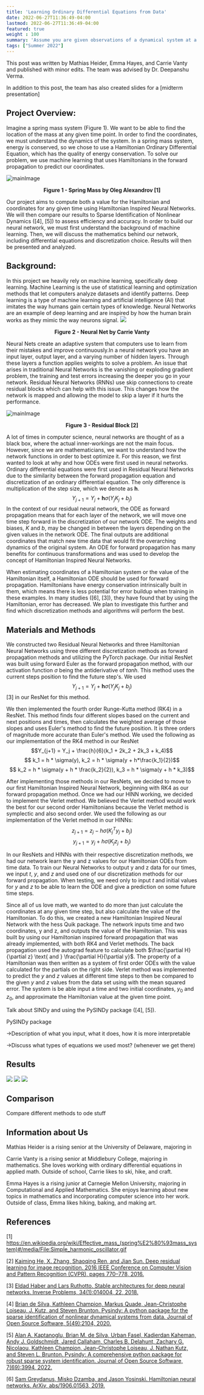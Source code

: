 ```yaml
---
title: 'Learning Ordinary Differential Equations from Data'
date: 2022-06-27T11:36:49-04:00
lastmod: 2022-06-27T11:36:49-04:00
featured: true
weight : 100
summary: 'Assume you are given observations of a dynamical system at a few time points and want to learn its underlying ODE. Problems like this are abundant in scientific applications and there are several machine learning approaches to this problem. One approach with soaring popularity is called Neural ODEs, that is, ODEs whose dynamics are trainable neural networks, which makes them very flexible. Another approach that does not rely on neural networks and thus can yield a more interpretable result is called sparse identification of nonlinear dynamics (SINDy). The goal of this project is to compare the advantages and disadvantages of both of these (and perhaps other) approaches experimentally and mathematically. One particular aspect we will investigate is how ODE properties like stability and stiffness impact the effectiveness of the learning process.'
tags: ["Summer 2022"]
---
```

<!--more-->
<!-- --- -->
<!-- # Emory REU Learn ODE:   -->

<!--Starting new section-->
<!-- --- -->

This post was written by Mathias Heider, Emma Hayes, and Carrie Vanty and published with minor edits. The team was advised by Dr. Deepanshu Verma.

In addition to this post, the team has also created slides for a [midterm presentation]



## Project Overview: 
Imagine a spring mass system (Figure 1). We want to be able to find the location of the mass at any given time point. In order to find the coordinates, we must understand the dynamics of the system. In a spring mass system, energy is conserved, so we chose to use a Hamiltonian Ordinary Differential Equation, which has the quality of energy conservation. To solve our problem, we use machine learning that uses Hamiltonians in the forward propagation to predict our coordinates.

![mainImage](images/Simple_harmonic_oscillator.gif "Figure 1")
<figcaption align = "center"><b>Figure 1 - Spring Mass by Oleg Alexandrov [1]</b></figcaption>

Our project aims to compute both a value for the Hamiltonian and coordinates for any given time using Hamiltonian Inspired Neural Networks. We will then compare our results to Sparse Identification of Nonlinear Dynamics ([4], [5]) to assess efficiency and accuracy. In order to build our neural network, we must first understand the background of machine learning. Then, we will discuss the mathematics behind our network, including differential equations and discretization choice. Results will then be presented and analyzed.



## Background: 
In this project we heavily rely on machine learning, specifically deep learning. Machine Learning is the use of statistical learning and optimization methods that let computers analyze datasets and identify patterns. Deep learning is a type of machine learning and artificial intelligence (AI) that imitates the way humans gain certain types of knowledge. Neural Networks are an example of deep learning and are inspired by how the human brain works as they mimic the way neurons signal. 
 <img src="https://en.wikipedia.org/wiki/Effective_mass_(spring%E2%80%93mass_system)#/media/File:Simple_harmonic_oscillator.gif"  class="aligncenter"/>
 <figcaption align = "center"><b>Figure 2 - Neural Net by Carrie Vanty </b></figcaption>

Neural Nets create an adaptive system that computers use to learn from their mistakes and improve continuously.In a neural network you have an input layer, output layer, and a varying number of hidden layers. Through these layers a function applies weights to solve a problem.  An issue that arises in traditional Neural Networks is the vanishing or exploding gradient problem, the training and test errors increasing the deeper you go in your network. Residual Neural Networks (RNNs) use skip connections to create residual blocks which can help with this issue. This changes how the network is mapped and allowing the model to skip a layer if it hurts the performance.

![mainImage](images/Residual-Block.png "Residual Block")
<figcaption align = "center"><b>Figure 3 - Residual Block [2] </b></figcaption>

A lot of times in computer science, neural networks are thought of as a black box, where the actual inner-workings are not the main focus. However, since we are mathematicians, we want to understand how the network functions in order to best optimize it. For this reason, we first wanted to look at why and how ODEs were first used in neural networks. Ordinary differential equations were first used in Residual Neural Networks due to the similarity between the forward propagation equation and discretization of an ordinary differential equation. The only difference is multiplication of the step size, which we denote as $\mathbf{h}$. 
$$Y_{j+1} = Y_j + \mathbf{h}\sigma(Y_j  K_j + b_j)$$
In the context of our residual neural network, the ODE as forward propagation means that for each layer of the network, we will move one time step forward in the discretization of our network ODE. The weights and biases, $K$ and $b$, may be changed in between the layers depending on the given values in the network ODE. The final outputs are additional coordinates that match new time data that would fit the overarching dynamics of the original system. An ODE for forward propagation has many benefits for continuous transformations and was used to develop the concept of Hamiltonian Inspired Neural Networks.

When estimating coordinates of a Hamiltonian system or the value of the Hamiltonian itself, a Hamiltonian ODE should be used for forward propagation. Hamiltonians have energy conservation intrinsically built in them, which means there is less potential for error buildup when training in these examples. In many studies ([6], [3]), they have found that by using the Hamiltonian, error has decreased. We plan to investigate this further and find which discretization methods and algorithms will perform the best.





## Materials and Methods

We constructed two Residual Neural Networks and three Hamiltonian Neural Networks using three different discretization methods as forward propagation methods and utilizing the PyTorch package. Our initial ResNet was built using forward Euler as the forward propagation method, with our activation function $\sigma$ being the antiderivative of $tanh$. This method uses the current steps position to find the future step's. We used $$Y_{j+1} = Y_j + \mathbf{h}\sigma(Y_j  K_j + b_j)$$ [3] in our ResNet for this method.

We then implemented the fourth order Runge-Kutta method (RK4) in a ResNet. This method
finds four different slopes based on the current and next positions and times, then calculates
the weighted average of those slopes and uses Euler's method to find the future position. It
is three orders of magnitude more accurate than Euler's method. We used the following as our 
implementation of the RK4 method in our ResNet
$$Y_{j+1} = Y_j + \frac{h}{6}(k_1 + 2k_2 + 2k_3 + k_4)$$
$$ k_1 = h * \sigma(y), k_2 = h * \sigma(y + h*\frac{k_1}{2})$$
$$ k_2 = h * \sigma(y + h * \frac{k_2}{2}), k_3 = h * \sigma(y + h * k_3)$$


After implementing those methods in our ResNets, we decided to move to our first Hamiltonian Inspired Neural Network, beginning with RK4 as our forward propagation method. Once we had our HINN working, we decided to implement the Verlet method. We believed the Verlet method would work the best for our second order Hamiltonians because the Verlet method is symplectic and also second order.
We used the following as our implementation of the Verlet method in our HINNs:
$$z_{j + 1} = z_j - h\sigma(K_j^T y_j + b_j)$$ 
$$y_{j+1} = y_j + h\sigma(K_j z_j + b_j)$$

In our ResNets and HINNs with their respective discretization methods, we had our network learn the y and z values for our Hamiltonian ODEs 
from time data. To train our Neural Networks to output y and z data for our times, we input $t$, $y$, and $z$ and used one of our discretization 
methods for our forward propagation. When testing, we need only to input $t$ and initial values for $y$ and $z$ to be able to learn the ODE and give 
a prediction on some future time steps.


Since all of us love math, we wanted to do more than just calculate the coordinates at any given time step, but also calculate the value of the 
Hamiltonian. To do this, we created a new Hamiltonian Inspired Neural Network with the hess Quik package. The network inputs time and two 
coordinates, y and z, and outputs the value of the Hamiltonian. This was built by using our Hamiltonian inspired forward propagation that was 
already implemented, with both RK4 and Verlet methods. The back propagation used the autograd feature to calculate both $\frac{\partial H}{\partial z} \text{ and } \frac{\partial H}{\partial y}$. The 
property of a Hamiltonian was then written as a system of first order ODEs with the value calculated for the partials on the right 
side. Verlet method was implemented to predict the $y$ and $z$ values at different time steps to then be compared to the given 
$y \text{ and } z$ values from the data set using with the mean squared error. The system is be able input a time and two initial coordinates, $y_0$ and $z_0$, and approximate the Hamiltonian value 
at the given time point.


Talk about SINDy and using the PySINDy package ([4], [5]).

PySINDy package

->Description of what you input, what it does, how it is more interpretable 

->Discuss what types of equations we used most? (whenever we get there)


## Results

<img src="images/HINN Verlet Loss.png"> 

<img src="images/RK4 SHO Image.png">

<img src="images/RK4 Graph Lines.png">

## Comparison
Compare different methods to ode stuff

## Information about Us
Mathias Heider is a rising senior at the University of Delaware, majoring in 

Carrie Vanty is a rising senior at Middlebury College, majoring in mathematics. She loves working with ordinary differential equations in applied math. Outside of school, Carrie likes to ski, hike, and craft.

Emma Hayes is a rising junior at Carnegie Mellon University, majoring in Computational and Applied Mathematics. She enjoys learning about new topics in mathematics and incorporating computer science into her work. Outside of class, Emma likes hiking, baking, and making art.

## References
[1] https://en.wikipedia.org/wiki/Effective_mass_(spring%E2%80%93mass_system)#/media/File:Simple_harmonic_oscillator.gif

[2] [Kaiming He, X. Zhang, Shaoqing Ren, and Jian Sun. Deep residual learning for image recognition. 2016 IEEE Conference on Computer Vision and Pattern Recognition (CVPR), pages 770–778, 2016.](https://arxiv.org/abs/1512.03385)

[3] [Eldad Haber and Lars Ruthotto. Stable architectures for deep neural networks. Inverse Problems, 34(1):014004, 22, 2018.](https://arxiv.org/abs/1705.03341)

[4] [Brian de Silva, Kathleen Champion, Markus Quade, Jean-Christophe Loiseau, J. Kutz, and Steven Brunton. Pysindy: A python package for the sparse identification of nonlinear dynamical systems from data. Journal of Open Source Software, 5(49):2104, 2020.](https://doi.org/10.21105/joss.02104)

[5] [Alan A. Kaptanoglu, Brian M. de Silva, Urban Fasel, Kadierdan Kaheman, Andy J. Goldschmidt, Jared Callaham, Charles B. Delahunt, Zachary G. Nicolaou, Kathleen Champion, Jean-Christophe Loiseau, J. Nathan Kutz, and Steven L. Brunton. Pysindy: A comprehensive python package for robust sparse system identification. Journal of Open Source Software, 7(69):3994, 2022.](https://doi.org/10.21105/joss.03994)

[6] [Sam Greydanus, Misko Dzamba, and Jason Yosinski. Hamiltonian neural networks. ArXiv, abs/1906.01563, 2019.](https://arxiv.org/abs/1906.01563)
